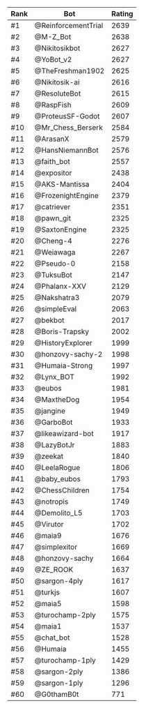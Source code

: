 Rank|Bot|Rating
---|---|---
#1|@ReinforcementTrial|2639
#2|@M-Z_Bot|2638
#3|@Nikitosikbot|2627
#4|@YoBot_v2|2627
#5|@TheFreshman1902|2625
#6|@Nikitosik-ai|2616
#7|@ResoluteBot|2615
#8|@RaspFish|2609
#9|@ProteusSF-Godot|2607
#10|@Mr_Chess_Berserk|2584
#11|@ArasanX|2579
#12|@HansNiemannBot|2576
#13|@faith_bot|2557
#14|@expositor|2438
#15|@AKS-Mantissa|2404
#16|@FrozenightEngine|2379
#17|@catriever|2351
#18|@pawn_git|2325
#19|@SaxtonEngine|2325
#20|@Cheng-4|2276
#21|@Weiawaga|2267
#22|@Pseudo-0|2158
#23|@TuksuBot|2147
#24|@Phalanx-XXV|2129
#25|@Nakshatra3|2079
#26|@simpleEval|2063
#27|@bekbot|2017
#28|@Boris-Trapsky|2002
#29|@HistoryExplorer|1999
#30|@honzovy-sachy-2|1998
#31|@Humaia-Strong|1997
#32|@Lynx_BOT|1992
#33|@eubos|1981
#34|@MaxtheDog|1954
#35|@jangine|1949
#36|@GarboBot|1933
#37|@likeawizard-bot|1917
#38|@LazyBotJr|1883
#39|@zeekat|1840
#40|@LeelaRogue|1806
#41|@baby_eubos|1793
#42|@ChessChildren|1754
#43|@notropis|1749
#44|@Demolito_L5|1703
#45|@Virutor|1702
#46|@maia9|1676
#47|@simplexitor|1669
#48|@honzovy-sachy|1664
#49|@ZE_ROOK|1637
#50|@sargon-4ply|1617
#51|@turkjs|1607
#52|@maia5|1598
#53|@turochamp-2ply|1575
#54|@maia1|1537
#55|@chat_bot|1528
#56|@Humaia|1455
#57|@turochamp-1ply|1429
#58|@sargon-2ply|1386
#59|@sargon-1ply|1296
#60|@G0thamB0t|771

